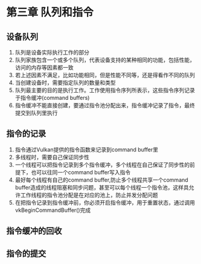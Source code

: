 # 第三章 队列和指令

## 设备队列

1. 队列是设备实际执行工作的部分
2. 队列家族包含一个或多个队列，代表设备支持的某种相同的功能，包括性能，访问的内存等因素都一致
3. 若上述因素不满足，比如功能相同，但是性能不同等，还是得看作不同的队列
4. 当创建设备时，需要指定队列的数量和类型
5. 队列最主要的目的是执行工作。工作使用指令序列所表示，这些指令序列记录于指令缓冲(command buffers)
6. 指令缓冲不能直接创建，要通过指令池分配出来，指令缓冲记录了指令，最终提交到队列里执行

## 指令的记录

1. 指令通过Vulkan提供的指令函数来记录到command buffer里
2. 多线程时，需要自己保证同步性
3. 一个线程可以把指令记录到多个指令缓冲，多个线程在自己保证了同步性的前提下，也可以往同一个command buffer写入指令
4. 最好每个线程有自己的command buffer,防止多个线程共享一个command buffer造成的线程阻塞和同步问题，甚至可以每个线程一个指令池，这样具允许工作线程的指令池分配是在对应的池上，防止并发分配问题
5. 在把指令记录到指令缓冲前，你必须开启指令缓冲，用于重置状态，通过调用vkBeginCommandBuffer()完成

## 指令缓冲的回收

## 指令的提交